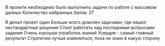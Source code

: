 В проекте необходимо было выполнить задачи по работе с массивом данных
Количество набранных балов: 27

Я делал проект один
Больше всего доволен задачами, где нашел нестандартные решения
Стоит работать над последними вопросами задания
Очень хорошая отработка знаний
Усердие - самый главный результат
Стратегию лучше измениться, пока не знаю в какую сторону


